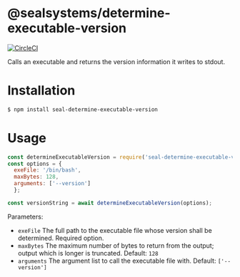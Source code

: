 # @sealsystems/determine-executable-version
[![CircleCI](https://circleci.com/gh/sealsystems/node-determine-executable-version.svg?style=svg)](https://circleci.com/gh/sealsystems/node-determine-executable-version)

Calls an executable and returns the version information it writes to stdout.

# Installation

```bash
$ npm install seal-determine-executable-version
```

# Usage

```javascript
const determineExecutableVersion = require('seal-determine-executable-version');
const options = {
  exeFile: '/bin/bash',
  maxBytes: 128,
  arguments: ['--version']
  };

const versionString = await determineExecutableVersion(options);


```

Parameters:

- ```exeFile``` The full path to the executable file whose version shall be determined. Required option.
- ```maxBytes``` The maximum number of bytes to return from the output; output which is longer is truncated. Default: ```128```
- ```arguments``` The argument list to call the executable file with. Default: ```['--version']```
